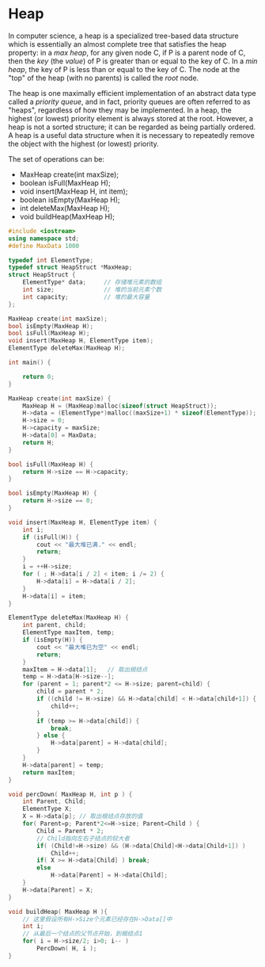 # Heap

In computer science, a heap is a specialized tree-based data structure which is essentially an almost complete tree that satisfies the heap property: in a *max heap*, for any given node C, if P is a parent node of C, then the *key* (the *value*) of P is greater than or equal to the key of C. In a *min heap*, the key of P is less than or equal to the key of C. The node at the "top" of the heap (with no parents) is called the *root* node.

The heap is one maximally efficient implementation of an abstract data type called a *priority queue*, and in fact, priority queues are often referred to as "heaps", regardless of how they may be implemented. In a heap, the highest (or lowest) priority element is always stored at the root. However, a heap is not a sorted structure; it can be regarded as being partially ordered. A heap is a useful data structure when it is necessary to repeatedly remove the object with the highest (or lowest) priority.



The set of operations can be:

+ MaxHeap create(int maxSize);
+ boolean isFull(MaxHeap H);
+ void insert(MaxHeap H, int item);
+ boolean isEmpty(MaxHeap H);
+ int deleteMax(MaxHeap H); 
+ void buildHeap(MaxHeap H);



```c++
#include <iostream>
using namespace std;
#define MaxData 1000

typedef int ElementType;
typedef struct HeapStruct *MaxHeap;
struct HeapStruct {
    ElementType* data;     // 存储堆元素的数组
    int size;              // 堆的当前元素个数
    int capacity;          // 堆的最大容量
};

MaxHeap create(int maxSize);
bool isEmpty(MaxHeap H);
bool isFull(MaxHeap H);
void insert(MaxHeap H, ElementType item);
ElementType deleteMax(MaxHeap H);

int main() {

    return 0;
}

MaxHeap create(int maxSize) {
    MaxHeap H = (MaxHeap)malloc(sizeof(struct HeapStruct));
    H->data = (ElementType*)malloc((maxSize+1) * sizeof(ElementType));
    H->size = 0;
    H->capacity = maxSize;
    H->data[0] = MaxData;
    return H;
}

bool isFull(MaxHeap H) {
    return H->size == H->capacity;
}

bool isEmpty(MaxHeap H) {
    return H->size == 0;
}

void insert(MaxHeap H, ElementType item) {
    int i;
    if (isFull(H)) {
        cout << "最大堆已满." << endl;
        return;
    }
    i = ++H->size;
    for ( ; H->data[i / 2] < item; i /= 2) {
        H->data[i] = H->data[i / 2];
    }
    H->data[i] = item;
}

ElementType deleteMax(MaxHeap H) {
    int parent, child;
    ElementType maxItem, temp;
    if (isEmpty(H)) {
        cout << "最大堆已为空" << endl;
        return;
    }
    maxItem = H->data[1];   // 取出根结点
    temp = H->data[H->size--];
    for (parent = 1; parent*2 <= H->size; parent=child) {
        child = parent * 2;
        if ((child != H->size) && H->data[child] < H->data[child+1]) {
            child++;
        }
        if (temp >= H->data[child]) {
            break;
        } else {
            H->data[parent] = H->data[child];
        }
    }
    H->data[parent] = temp;
    return maxItem;
}

void percDown( MaxHeap H, int p ) { 
    int Parent, Child;
    ElementType X;
    X = H->data[p]; // 取出根结点存放的值
    for( Parent=p; Parent*2<=H->size; Parent=Child ) {
        Child = Parent * 2;
        // Child指向左右子结点的较大者
        if( (Child!=H->size) && (H->data[Child]<H->data[Child+1]) )
            Child++;  
        if( X >= H->data[Child] ) break;
        else
            H->data[Parent] = H->data[Child];
    }
    H->data[Parent] = X;
}

void buildHeap( MaxHeap H ){
    // 这里假设所有H->Size个元素已经存在H->Data[]中
    int i;
    // 从最后一个结点的父节点开始，到根结点1
    for( i = H->size/2; i>0; i-- )
        PercDown( H, i );
}
```
